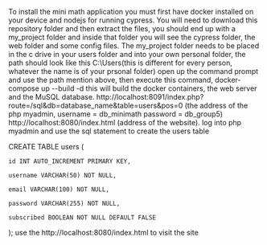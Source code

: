 To install the mini math application you must first have docker installed on your device and nodejs for running cypress.
You will need to download this repository folder and then extract the files, you should end up with a my_project folder and inside that folder you will see the cypress folder, the web folder and some config files.
The my_project folder needs to be placed in the c drive in your users folder and into your own personal folder, the path should look like this C:\Users\(this is different for every person, whatever the name is of your prsonal folder)
open up the command prompt and use the path mention above, then execute this command, docker-compose up --build -d this will build the docker containers, the web server and the MuSQL database.
http://localhost:8091/index.php?route=/sql&db=database_name&table=users&pos=0 (the address of the php myadmin, username = db_minimath password = db_group5)    http://localhost:8080/index.html (address of the website).
log into php myadmin and use the sql statement to create the users table  

CREATE TABLE users ( 

    id INT AUTO_INCREMENT PRIMARY KEY, 

    username VARCHAR(50) NOT NULL, 

    email VARCHAR(100) NOT NULL, 

    password VARCHAR(255) NOT NULL, 

    subscribed BOOLEAN NOT NULL DEFAULT FALSE 

); 
use the  http://localhost:8080/index.html to visit the site
